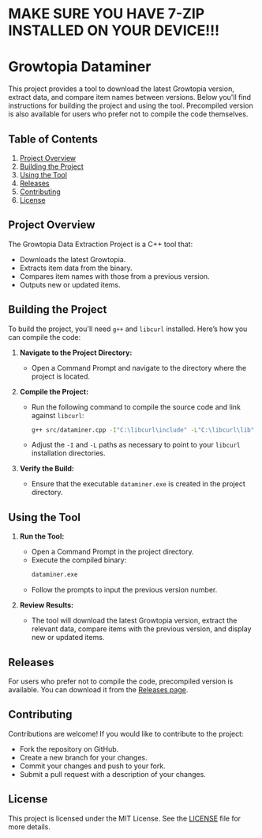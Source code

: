 # MAKE SURE YOU HAVE 7-ZIP INSTALLED ON YOUR DEVICE!!!

# Growtopia Dataminer

This project provides a tool to download the latest Growtopia version, extract data, and compare item names between versions. Below you'll find instructions for building the project and using the tool. Precompiled version is also available for users who prefer not to compile the code themselves.

## Table of Contents

1. [Project Overview](#project-overview)
2. [Building the Project](#building-the-project)
3. [Using the Tool](#using-the-tool)
4. [Releases](#releases)
5. [Contributing](#contributing)
6. [License](#license)

## Project Overview

The Growtopia Data Extraction Project is a C++ tool that:

- Downloads the latest Growtopia.
- Extracts item data from the binary.
- Compares item names with those from a previous version.
- Outputs new or updated items.

## Building the Project

To build the project, you'll need `g++` and `libcurl` installed. Here’s how you can compile the code:

1. **Navigate to the Project Directory:**
   - Open a Command Prompt and navigate to the directory where the project is located.

2. **Compile the Project:**
   - Run the following command to compile the source code and link against `libcurl`:
     ```sh
     g++ src/dataminer.cpp -I"C:\libcurl\include" -L"C:\libcurl\lib" -lcurl
     ```
   - Adjust the `-I` and `-L` paths as necessary to point to your `libcurl` installation directories.

3. **Verify the Build:**
   - Ensure that the executable `dataminer.exe` is created in the project directory.

## Using the Tool

1. **Run the Tool:**
   - Open a Command Prompt in the project directory.
   - Execute the compiled binary:
     ```sh
     dataminer.exe
     ```
   - Follow the prompts to input the previous version number.

2. **Review Results:**
   - The tool will download the latest Growtopia version, extract the relevant data, compare items with the previous version, and display new or updated items.

## Releases

For users who prefer not to compile the code, precompiled version is available. You can download it from the [Releases page](https://github.com/Bolwl/Dataminer/releases). 

## Contributing

Contributions are welcome! If you would like to contribute to the project:

- Fork the repository on GitHub.
- Create a new branch for your changes.
- Commit your changes and push to your fork.
- Submit a pull request with a description of your changes.

## License

This project is licensed under the MIT License. See the [LICENSE](LICENSE) file for more details.
